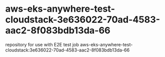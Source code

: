 # aws-eks-anywhere-test-cloudstack-3e636022-70ad-4583-aac2-8f083bdb13da-66
repository for use with E2E test job aws-eks-anywhere-test-cloudstack:3e636022-70ad-4583-aac2-8f083bdb13da-66
